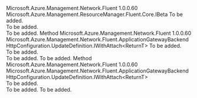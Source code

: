 <Type Name="IWithHostHeaderBeta&lt;ReturnT&gt;" FullName="Microsoft.Azure.Management.Network.Fluent.ApplicationGatewayBackendHttpConfiguration.UpdateDefinition.IWithHostHeaderBeta&lt;ReturnT&gt;">
  <TypeSignature Language="C#" Value="public interface IWithHostHeaderBeta&lt;ReturnT&gt; : Microsoft.Azure.Management.ResourceManager.Fluent.Core.IBeta" />
  <TypeSignature Language="ILAsm" Value=".class public interface auto ansi abstract IWithHostHeaderBeta`1&lt;ReturnT&gt; implements class Microsoft.Azure.Management.ResourceManager.Fluent.Core.IBeta" />
  <TypeSignature Language="DocId" Value="T:Microsoft.Azure.Management.Network.Fluent.ApplicationGatewayBackendHttpConfiguration.UpdateDefinition.IWithHostHeaderBeta`1" />
  <TypeSignature Language="VB.NET" Value="Public Interface IWithHostHeaderBeta(Of ReturnT)&#xA;Implements IBeta" />
  <TypeSignature Language="F#" Value="type IWithHostHeaderBeta&lt;'ReturnT&gt; = interface&#xA;    interface IBeta" />
  <AssemblyInfo>
    <AssemblyName>Microsoft.Azure.Management.Network.Fluent</AssemblyName>
    <AssemblyVersion>1.0.0.60</AssemblyVersion>
  </AssemblyInfo>
  <TypeParameters>
    <TypeParameter Name="ReturnT" />
  </TypeParameters>
  <Interfaces>
    <Interface>
      <InterfaceName>Microsoft.Azure.Management.ResourceManager.Fluent.Core.IBeta</InterfaceName>
    </Interface>
  </Interfaces>
  <Docs>
    <typeparam name="ReturnT">To be added.</typeparam>
    <summary>To be added.</summary>
    <remarks>To be added.</remarks>
  </Docs>
  <Members>
    <Member MemberName="WithHostHeader">
      <MemberSignature Language="C#" Value="public Microsoft.Azure.Management.Network.Fluent.ApplicationGatewayBackendHttpConfiguration.UpdateDefinition.IWithAttach&lt;ReturnT&gt; WithHostHeader (string hostHeader);" />
      <MemberSignature Language="ILAsm" Value=".method public hidebysig newslot virtual instance class Microsoft.Azure.Management.Network.Fluent.ApplicationGatewayBackendHttpConfiguration.UpdateDefinition.IWithAttach`1&lt;!ReturnT&gt; WithHostHeader(string hostHeader) cil managed" />
      <MemberSignature Language="DocId" Value="M:Microsoft.Azure.Management.Network.Fluent.ApplicationGatewayBackendHttpConfiguration.UpdateDefinition.IWithHostHeaderBeta`1.WithHostHeader(System.String)" />
      <MemberSignature Language="VB.NET" Value="Public Function WithHostHeader (hostHeader As String) As IWithAttach(Of ReturnT)" />
      <MemberSignature Language="F#" Value="abstract member WithHostHeader : string -&gt; Microsoft.Azure.Management.Network.Fluent.ApplicationGatewayBackendHttpConfiguration.UpdateDefinition.IWithAttach&lt;'ReturnT&gt;" Usage="iWithHostHeaderBeta.WithHostHeader hostHeader" />
      <MemberType>Method</MemberType>
      <AssemblyInfo>
        <AssemblyName>Microsoft.Azure.Management.Network.Fluent</AssemblyName>
        <AssemblyVersion>1.0.0.60</AssemblyVersion>
      </AssemblyInfo>
      <ReturnValue>
        <ReturnType>Microsoft.Azure.Management.Network.Fluent.ApplicationGatewayBackendHttpConfiguration.UpdateDefinition.IWithAttach&lt;ReturnT&gt;</ReturnType>
      </ReturnValue>
      <Parameters>
        <Parameter Name="hostHeader" Type="System.String" />
      </Parameters>
      <Docs>
        <param name="hostHeader">To be added.</param>
        <summary>To be added.</summary>
        <returns>To be added.</returns>
        <remarks>To be added.</remarks>
      </Docs>
    </Member>
    <Member MemberName="WithHostHeaderFromBackend">
      <MemberSignature Language="C#" Value="public Microsoft.Azure.Management.Network.Fluent.ApplicationGatewayBackendHttpConfiguration.UpdateDefinition.IWithAttach&lt;ReturnT&gt; WithHostHeaderFromBackend ();" />
      <MemberSignature Language="ILAsm" Value=".method public hidebysig newslot virtual instance class Microsoft.Azure.Management.Network.Fluent.ApplicationGatewayBackendHttpConfiguration.UpdateDefinition.IWithAttach`1&lt;!ReturnT&gt; WithHostHeaderFromBackend() cil managed" />
      <MemberSignature Language="DocId" Value="M:Microsoft.Azure.Management.Network.Fluent.ApplicationGatewayBackendHttpConfiguration.UpdateDefinition.IWithHostHeaderBeta`1.WithHostHeaderFromBackend" />
      <MemberSignature Language="VB.NET" Value="Public Function WithHostHeaderFromBackend () As IWithAttach(Of ReturnT)" />
      <MemberSignature Language="F#" Value="abstract member WithHostHeaderFromBackend : unit -&gt; Microsoft.Azure.Management.Network.Fluent.ApplicationGatewayBackendHttpConfiguration.UpdateDefinition.IWithAttach&lt;'ReturnT&gt;" Usage="iWithHostHeaderBeta.WithHostHeaderFromBackend " />
      <MemberType>Method</MemberType>
      <AssemblyInfo>
        <AssemblyName>Microsoft.Azure.Management.Network.Fluent</AssemblyName>
        <AssemblyVersion>1.0.0.60</AssemblyVersion>
      </AssemblyInfo>
      <ReturnValue>
        <ReturnType>Microsoft.Azure.Management.Network.Fluent.ApplicationGatewayBackendHttpConfiguration.UpdateDefinition.IWithAttach&lt;ReturnT&gt;</ReturnType>
      </ReturnValue>
      <Parameters />
      <Docs>
        <summary>To be added.</summary>
        <returns>To be added.</returns>
        <remarks>To be added.</remarks>
      </Docs>
    </Member>
  </Members>
</Type>